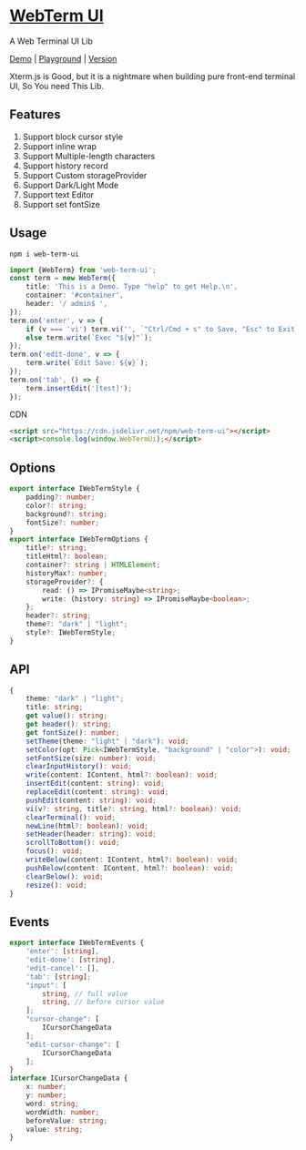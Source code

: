 <!--
 * @Author: theajack
 * @Date: 2023-05-09 22:31:06
 * @Description: Coding something
-->
# [WebTerm UI](https://github.com/weoos/term-ui)

A Web Terminal UI Lib

[Demo](https://weoos.github.io/term-ui) | [Playground](https://theajack.github.io/jsbox?github=weoos.term-ui) | [Version](https://github.com/weoos/term-ui/blob/main/dev/version.md)

Xterm.js is Good, but it is a nightmare when building pure front-end terminal UI, So You need This Lib.

## Features

1. Support block cursor style
2. Support inline wrap
3. Support Multiple-length characters
4. Support history record
5. Support Custom storageProvider
6. Support Dark/Light Mode
7. Support text Editor
8. Support set fontSize

## Usage

```
npm i web-term-ui
```

```ts
import {WebTerm} from 'web-term-ui';
const term = new WebTerm({
    title: 'This is a Demo. Type "help" to get Help.\n',
    container: '#container',
    header: '/ admin$ ',
});
term.on('enter', v => {
    if (v === 'vi') term.vi('', `"Ctrl/Cmd + s" to Save, "Esc" to Exit`);
    else term.write(`Exec "${v}"`);
});
term.on('edit-done', v => {
    term.write(`Edit Save: ${v}`);
});
term.on('tab', () => {
    term.insertEdit('[test]');
});
```

CDN

```html
<script src="https://cdn.jsdelivr.net/npm/web-term-ui"></script>
<script>console.log(window.WebTermUi);</script>
```

## Options

```ts
export interface IWebTermStyle {
    padding?: number;
    color?: string;
    background?: string;
    fontSize?: number;
}
export interface IWebTermOptions {
    title?: string;
    titleHtml?: boolean;
    container?: string | HTMLElement;
    historyMax?: number;
    storageProvider?: {
        read: () => IPromiseMaybe<string>;
        write: (history: string) => IPromiseMaybe<boolean>;
    };
    header?: string;
    theme?: "dark" | "light";
    style?: IWebTermStyle;
}
```

## API

```ts
{
    theme: "dark" | "light";
    title: string;
    get value(): string;
    get header(): string;
    get fontSize(): number;
    setTheme(theme: "light" | "dark"): void;
    setColor(opt: Pick<IWebTermStyle, "background" | "color">): void;
    setFontSize(size: number): void;
    clearInputHistory(): void;
    write(content: IContent, html?: boolean): void;
    insertEdit(content: string): void;
    replaceEdit(content: string): void;
    pushEdit(content: string): void;
    vi(v?: string, title?: string, html?: boolean): void;
    clearTerminal(): void;
    newLine(html?: boolean): void;
    setHeader(header: string): void;
    scrollToBottom(): void;
    focus(): void;
    writeBelow(content: IContent, html?: boolean): void;
    pushBelow(content: IContent, html?: boolean): void;
    clearBelow(): void;
    resize(): void;
}
```

## Events

```ts
export interface IWebTermEvents {
    'enter': [string],
    'edit-done': [string],
    'edit-cancel': [],
    'tab': [string];
    "input": [
        string, // full value
        string, // before cursor value
    ];
    "cursor-change": [
        ICursorChangeData
    ];
    "edit-cursor-change": [
        ICursorChangeData
    ];
}
interface ICursorChangeData {
    x: number;
    y: number;
    word: string;
    wordWidth: number;
    beforeValue: string;
    value: string;
}
```
